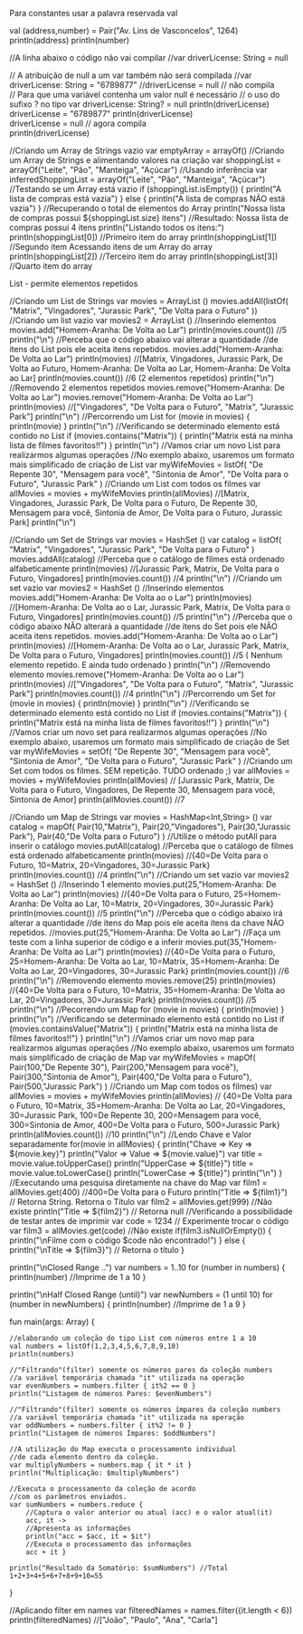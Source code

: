 Para constantes usar a palavra reservada val

val (address,number) = Pair("Av. Lins de Vasconcelos", 1264)
println(address)
println(number)


//A linha abaixo o código não vai compilar
//var driverLicense: String = null
    
// A atribuição de null a um var também não será compilada
//var driverLicense: String = "6789877"
//driverLicense = null // não compila   
// Para que uma variável contenha um valor null é necessário
// o uso do sufixo ? no tipo
var driverLicense: String? = null
println(driverLicense)    
driverLicense = "6789877"
println(driverLicense)    
driverLicense = null // agora compila       
println(driverLicense)


//Criando um Array de Strings vazio
var emptyArray =  arrayOf<String>()
//Criando um Array de Strings e alimentando valores na criação
var shoppingList = arrayOf<String>("Leite", "Pão", "Manteiga", "Açúcar")
//Usando inferência
var inferredShoppingList = arrayOf("Leite", "Pão", "Manteiga", "Açúcar")
//Testando se um Array está vazio
if (shoppingList.isEmpty()) {
   println("A lista de compras está vazia")
} else {
   println("A lista de compras NÃO está vazia")
}
//Recuperando o total de elementos do Array
println("Nossa lista de compras possui ${shoppingList.size} itens")
//Resultado: Nossa lista de compras possui 4 itens
println("Listando todos os itens:")
println(shoppingList[0]) //Primeiro item do array
println(shoppingList[1]) //Segundo item Acessando itens de um Array do array
println(shoppingList[2]) //Terceiro item do array
println(shoppingList[3]) //Quarto item do array

List - permite elementos repetidos 

//Criando um List de Strings
var movies = ArrayList<String> ()
   movies.addAll(listOf(
   "Matrix",
   "Vingadores",
   "Jurassic Park",
   "De Volta para o Futuro"
   ))
//Criando um list vazio
var movies2 = ArrayList<String> ()
//Inserindo elementos
movies.add("Homem-Aranha: De Volta ao Lar")
println(movies.count()) //5
println("\n")
//Perceba que o código abaixo vai alterar a quantidade
//de itens do List pois ele aceita itens repetidos.
movies.add("Homem-Aranha: De Volta ao Lar")
println(movies)   //[Matrix, Vingadores, Jurassic Park, De Volta ao Futuro, Homem-Aranha: De Volta ao Lar, Homem-Aranha: De Volta ao Lar]
println(movies.count()) //6 (2 elementos repetidos)
println("\n")
//Removendo 2 elementos repetidos
movies.remove("Homem-Aranha: De Volta ao Lar")
movies.remove("Homem-Aranha: De Volta ao Lar")
println(movies)   //["Vingadores", "De Volta para o Futuro", "Matrix", "Jurassic Park"]
println("\n")
//Percorrendo um List
for (movie in movies) {
   println(movie)
}
println("\n")
//Verificando se determinado elemento está contido no List
if (movies.contains("Matrix")) {
   println("Matrix está na minha lista de filmes favoritos!!")
}
println("\n")
//Vamos criar um novo List para realizarmos algumas operações
//No exemplo abaixo, usaremos um formato mais simplificado de criação de List
var myWifeMovies  = listOf(
   "De Repente 30",
   "Mensagem para você",
   "Sintonia de Amor",
   "De Volta para o Futuro",
   "Jurassic Park"
)
//Criando um List com todos os filmes
var allMovies = movies + myWifeMovies
println(allMovies)
//[Matrix, Vingadores, Jurassic Park, De Volta para o Futuro, De Repente 30, Mensagem para você, Sintonia de Amor, De Volta para o Futuro, Jurassic Park]
println("\n")


//Criando um Set de Strings
var movies = HashSet<String> ()
var catalog = listOf(
       "Matrix",
       "Vingadores",
       "Jurassic Park",
       "De Volta para o Futuro"
)
movies.addAll(catalog)
//Perceba que o catálogo de filmes está ordenado alfabeticamente
println(movies) //[Jurassic Park, Matrix, De Volta para o Futuro, Vingadores]
println(movies.count()) //4
println("\n")
//Criando um set vazio
var movies2 = HashSet<String> ()
//Inserindo elementos
movies.add("Homem-Aranha: De Volta ao o Lar")
println(movies) //[Homem-Aranha: De Volta ao o Lar, Jurassic Park, Matrix, De Volta para o Futuro, Vingadores]
println(movies.count()) //5
println("\n")
//Perceba que o código abaixo NÃO alterará a quantidade
//de itens do Set pois ele NÃO aceita itens repetidos.
movies.add("Homem-Aranha: De Volta ao o Lar")
println(movies)   //[Homem-Aranha: De Volta ao o Lar, Jurassic Park, Matrix, De Volta para o Futuro, Vingadores]
println(movies.count()) //5 ( Nenhum elemento repetido. E ainda tudo ordenado )
println("\n")
//Removendo elemento
movies.remove("Homem-Aranha: De Volta ao o Lar")
println(movies)   //["Vingadores", "De Volta para o Futuro", "Matrix", "Jurassic Park"]
println(movies.count()) //4
println("\n")
//Percorrendo um Set
for (movie in movies) {
   println(movie)
}
println("\n")
//Verificando se determinado elemento está contido no List
if (movies.contains("Matrix")) {
   println("Matrix está na minha lista de filmes favoritos!!")
}
println("\n")
//Vamos criar um novo set para realizarmos algumas operações
//No exemplo abaixo, usaremos um formato mais simplificado de criação de Set
var myWifeMovies  = setOf(
   "De Repente 30",
   "Mensagem para você",
   "Sintonia de Amor",
   "De Volta para o Futuro",
   "Jurassic Park"
)
//Criando um Set com todos os filmes. SEM repetição. TUDO ordenado ;)
var allMovies = movies + myWifeMovies
println(allMovies) // [Jurassic Park, Matrix, De Volta para o Futuro, Vingadores, De Repente 30, Mensagem para você, Sintonia de Amor]
println(allMovies.count()) //7


//Criando um Map de Strings
var movies = HashMap<Int,String> ()
var catalog = mapOf(
       Pair(10,"Matrix"),
       Pair(20,"Vingadores"),
       Pair(30,"Jurassic Park"),
       Pair(40,"De Volta para o Futuro")
)
//Utilize o método putAll para inserir o catálogo
movies.putAll(catalog)
//Perceba que o catálogo de filmes está ordenado alfabeticamente
println(movies) //{40=De Volta para o Futuro, 10=Matrix, 20=Vingadores, 30=Jurassic Park}
println(movies.count()) //4
println("\n")
//Criando um set vazio
var movies2 = HashSet<String> ()
//Inserindo 1 elemento
movies.put(25,"Homem-Aranha: De Volta ao Lar")
println(movies) //{40=De Volta para o Futuro, 25=Homem-Aranha: De Volta ao Lar, 10=Matrix, 20=Vingadores, 30=Jurassic Park}
println(movies.count()) //5
println("\n")
//Perceba que o código abaixo irá alterar a quantidade
//de itens do Map pois ele aceita itens da chave NÃO repetidos.
//movies.put(25,"Homem-Aranha: De Volta ao Lar")
//Faça um teste com a linha superior de código e a inferir
movies.put(35,"Homem-Aranha: De Volta ao Lar")
println(movies)   //{40=De Volta para o Futuro, 25=Homem-Aranha: De Volta ao Lar, 10=Matrix, 35=Homem-Aranha: De Volta ao Lar, 20=Vingadores, 30=Jurassic Park}
println(movies.count()) //6
println("\n")
//Removendo elemento
movies.remove(25)
println(movies)   //{40=De Volta para o Futuro, 10=Matrix, 35=Homem-Aranha: De Volta ao Lar, 20=Vingadores, 30=Jurassic Park}
println(movies.count()) //5
println("\n")
//Pecorrendo um Map
for (movie in movies) {
   println(movie)
}
println("\n")
//Verificando se determinado elemento está contido no List
if (movies.containsValue("Matrix")) {
   println("Matrix está na minha lista de filmes favoritos!!")
}
println("\n")
//Vamos criar um novo map para realizarmos algumas operações
//No exemplo abaixo, usaremos um formato mais simplificado de criação de Map
var myWifeMovies  = mapOf(
   Pair(100,"De Repente 30"),
   Pair(200,"Mensagem para você"),
   Pair(300,"Sintonia de Amor"),
   Pair(400,"De Volta para o Futuro"),
   Pair(500,"Jurassic Park")
)
//Criando um Map com todos os filmes)
var allMovies = movies + myWifeMovies
println(allMovies) // {40=De Volta para o Futuro, 10=Matrix, 35=Homem-Aranha: De Volta ao Lar, 20=Vingadores, 30=Jurassic Park, 100=De Repente 30, 200=Mensagem para você, 300=Sintonia de Amor, 400=De Volta para o Futuro, 500=Jurassic Park}
println(allMovies.count()) //10
println("\n")
//Lendo Chave e Valor separadamente
for(movie in allMovies) {
   println("Chave => Key => ${movie.key}")
   println("Valor => Value => ${movie.value}")
   var title = movie.value.toUpperCase()
   println("UpperCase => ${title}")
   title = movie.value.toLowerCase()
   println("LowerCase => ${title}")
   println("\n")
}
//Executando uma pesquisa diretamente na chave do Map
var film1 = allMovies.get(400)   //400=De Volta para o Futuro
println("Title => ${film1}") // Retorna String. Retorna o Título
var film2 = allMovies.get(999)   //Não existe
println("Title => ${film2}") // Retorna null
//Verificando a possibilidade de testar antes de imprimir
var code = 1234 // Experimente trocar o código
var film3 = allMovies.get(code)   //Não existe
if(film3.isNullOrEmpty()) {
   println("\nFilme com o código $code não encontrado!")
} else {
   println("\nTitle => ${film3}") // Retorna o título
}

println("\nClosed Range ..")
var numbers = 1..10
for (number in numbers) {
    println(number)   //Imprime de 1 a 10
}
    
println("\nHalf Closed Range (until)")
var newNumbers = (1 until 10)
for (number in newNumbers) {
    println(number)   //Imprime de 1 a 9
}


fun main(args: Array<String>) {
    
    //elaborando um coleção do tipo List com números entre 1 a 10
    val numbers = listOf(1,2,3,4,5,6,7,8,9,10)
    println(numbers)

    //"Filtrando"(filter) somente os números pares da coleção numbers
    //a variável temporária chamada "it" utilizada na operação
    var evenNumbers = numbers.filter { it%2 == 0 }
    println("Listagem de números Pares: $evenNumbers")

    //"Filtrando"(filter) somente os números ímpares da coleção numbers
    //a variável temporária chamada "it" utilizada na operação
    var oddNumbers = numbers.filter { it%2 != 0 }
    println("Listagem de números Ímpares: $oddNumbers")

    //A utilização do Map executa o processamento individual
    //de cada elemento dentro da coleção.
    var multiplyNumbers = numbers.map { it * it }
    println("Multiplicação: $multiplyNumbers")

    //Executa o processamento da coleção de acordo
    //com os parâmetros enviados.
    var sumNumbers = numbers.reduce {
        //Captura o valor anterior ou atual (acc) e o valor atual(it)
        acc, it ->
        //Apresenta as informações
        println("acc = $acc, it = $it")
        //Executa o processamento das informações
        acc + it }

    println("Resultado da Somatório: $sumNumbers") //Total 1+2+3+4+5+6+7+8+9+10=55

}

//Aplicando filter em names
var filteredNames = names.filter({it.length < 6})
println(filteredNames)
//["João", "Paulo", "Ana", "Carla"]